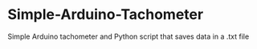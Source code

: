 # Simple-Arduino-Tachometer
Simple Arduino tachometer and Python script that saves data in a .txt file
